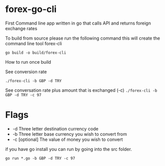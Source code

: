 # forex-go-cli
First Command line app written in go that calls API and returns foreign exchange rates

To build from source please run the following command this will create the command line tool forex-cli 

`go build -o build/forex-cli `



How to run once build

See conversion rate

`./forex-cli -b GBP -d TRY`

See conversation rate plus amount that is exchanged (-c)
`./forex-cli -b GBP -d TRY -c 97`


# Flags

* -d Three letter destination currency code
* -b Three letter base currency you wish to convert from
* -c [optional] The value of money you wish to convert

if you have go install you can run by going into the src folder.

`go run *.go -b GBP -d TRY -c 97`
